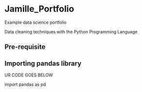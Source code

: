 # Jamille_Portfolio
Example data science portfolio

Data cleaning techniques with the Python Programming Language




Pre-requisite
---
Importing pandas library
---
UR CODE GOES BELOW

import pandas as pd


